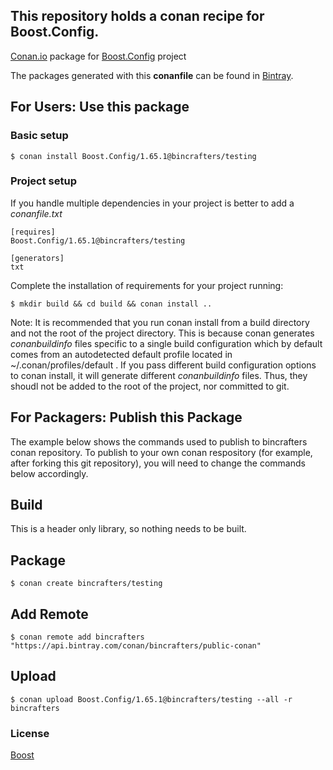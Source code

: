 ## This repository holds a conan recipe for Boost.Config.

[Conan.io](https://conan.io) package for [Boost.Config](https://github.com/Boostorg/Config) project

The packages generated with this **conanfile** can be found in [Bintray](https://bintray.com/bincrafters/public-conan/Boost.Config%3Abincrafters).

## For Users: Use this package

### Basic setup

    $ conan install Boost.Config/1.65.1@bincrafters/testing

### Project setup

If you handle multiple dependencies in your project is better to add a *conanfile.txt*

    [requires]
    Boost.Config/1.65.1@bincrafters/testing

    [generators]
    txt

Complete the installation of requirements for your project running:</small></span>

    $ mkdir build && cd build && conan install ..
	
Note: It is recommended that you run conan install from a build directory and not the root of the project directory.  This is because conan generates *conanbuildinfo* files specific to a single build configuration which by default comes from an autodetected default profile located in ~/.conan/profiles/default .  If you pass different build configuration options to conan install, it will generate different *conanbuildinfo* files.  Thus, they shoudl not be added to the root of the project, nor committed to git. 

## For Packagers: Publish this Package

The example below shows the commands used to publish to bincrafters conan repository. To publish to your own conan respository (for example, after forking this git repository), you will need to change the commands below accordingly. 

## Build  

This is a header only library, so nothing needs to be built.

## Package 

    $ conan create bincrafters/testing
	
## Add Remote

	$ conan remote add bincrafters "https://api.bintray.com/conan/bincrafters/public-conan"

## Upload

    $ conan upload Boost.Config/1.65.1@bincrafters/testing --all -r bincrafters

### License
[Boost](LICENSE)
